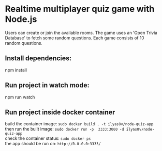 # Realtime multiplayer quiz game with Node.js
Users can create or join the available rooms. The game uses an 'Open Trivia Database' to fetch some random questions. Each game consists of 10 random questions.

## Install dependencies:
npm install

## Run project in watch mode:
npm run watch

## Run project inside docker container
build the container image:  `sudo docker build . -t ilyas0v/node-quiz-app` \
then run the built image: `sudo docker run -p  3333:3000 -d ilyas0v/node-quiz-app` \
check the container status: `sudo docker ps` \
the app should be run on: `http://0.0.0.0:3333/`
